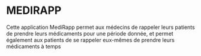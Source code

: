# MEDIRAPP
Cette application MediRapp permet aux médecins de rappeler leurs patients de prendre leurs médicaments pour une période donnée, et permet également aux patients de se rappeler eux-mêmes de prendre leurs médicaments à temps 
